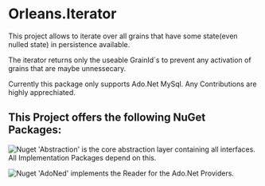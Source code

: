 # Orleans.Iterator

This project allows to iterate over all grains that have some state(even nulled state) in persistence available.

The iterator returns only the useable GrainId`s to prevent any activation of grains that are maybe unnessecary.

Currently this package only supports Ado.Net MySql. Any Contributions are highly apprechiated.


## This Project offers the following NuGet Packages:
![Nuget](https://img.shields.io/nuget/v/Orleans.Iterator.Abstraction?logo=NuGet&color=00aa00) 'Abstraction' is the core abstraction layer containing all interfaces. All Implementation Packages depend on this.

![Nuget](https://img.shields.io/nuget/v/Orleans.Iterator.AdoNet?logo=NuGet&color=00aa00) 'AdoNed' implements the Reader for the Ado.Net Providers.




